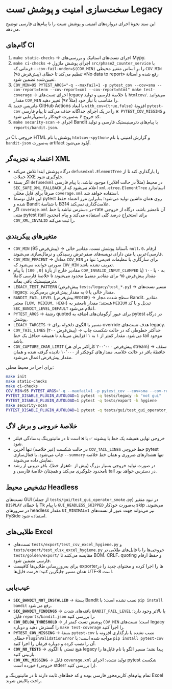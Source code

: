 # سخت‌سازی امنیت و پوشش تست Legacy

این سند نحوهٔ اجرای دروازه‌های امنیتی و پوشش تست را با پیام‌های فارسی توضیح می‌دهد.

## گام‌های CI

1. `make static-checks` → اجرای تست‌های استاتیک و بررسی‌های Mypy.
2. `make ci-checks` → اجرای پوشش ماژول `src/phase2_counter_service` با فرمانی که `--cov-fail-under=$(COV_MIN)` را بر اساس متغیر محیطی `COV_MIN` (پیش‌فرض ۹۵) تنظیم می‌کند تا خطای «No data to report» رفع شده و آستانهٔ تعیین‌شده تضمین شود.
3. `COV_MIN=95 PYTEST_ARGS="-q --maxfail=1 -p pytest_cov --cov=sma --cov-report=term --cov-report=xml --cov-report=html" make test-coverage` → اجرای تست‌های legacy با خلاصهٔ فارسی و تولید `htmlcov/`. می‌توانید مقدار `COV_MIN` را متناسب با نیاز خود (مثلاً ۹۷) تغییر دهید.
4. ماتریس جدید GitHub Actions با ابعاد `with_cov={true,false}` افزونهٔ `pytest-cov` را در یک اجرای جداگانه حذف می‌کند تا پیام فارسی `❌ PYTEST_COV_MISSING` و کد خروج ۶ به‌صورت خودکار راستی‌آزمایی شود.
5. `make security-scan` → اجرای Bandit با پیام‌های دترمینیستیک فارسی و تولید `reports/bandit.json`.

در CI، خروجی HTML پوشش با نام `htmlcov-<python>` و گزارش امنیتی با نام `bandit-json` به‌صورت artifact آپلود می‌شود.

## اعتماد به تجزیه‌گر XML

- درگاه پوشش ابتدا تلاش می‌کند `defusedxml.ElementTree` را بارگذاری کند تا از حملات XXE جلوگیری شود.
- اگر بستهٔ `defusedxml` در محیط (مثلاً در حالت آفلاین) موجود نباشد، با پیام فارسی `SEC_SAFE_XML_FALLBACK` اعلام می‌شود که از `xml.etree.ElementTree` استاندارد صرفاً برای فایل محلی `coverage.xml` استفاده خواهد شد.
- این فایل توسط pytest روی همان ماشین تولید می‌شود؛ بنابراین مرز اعتماد حفظ شده و Bandit با شناسهٔ B314 علامت‌گذاری نمی‌کند.
- اگر `coverage.xml` در دسترس نباشد یا خط-rate آن نامعتبر باشد، درگاه از خروجی متنی pytest (tail محدود) برای استخراج درصد کلی استفاده می‌کند و پیام `COV_XML_INVALID` را ثبت می‌کند.

## متغیرهای پیکربندی

- `COV_MIN` (پیش‌فرض 95) → آستانهٔ پوشش تست. مقادیر خالی، `null`، `0`، ارقام فارسی/عربی یا متن دارای نویسه‌های صفرعرض رسیدگی و نرمال‌سازی می‌شوند.
- `COV_MIN_PERCENT` → معادل `COV_MIN` برای سازگاری با تنظیمات قدیمی؛ تنها در صورتی خوانده می‌شود که `COV_MIN` تعریف نشده باشد.
- مقادیر خارج از بازهٔ `[0, 100]` با پیام `COV_INVALID_INPUT_CLAMPED` به ۰ یا ۱۰۰ (یا مقدار پیش‌فرض ۹۵ برای مقادیر منفی) محدود می‌شوند تا خلاصهٔ فارسی کاملاً دترمینیستیک باقی بماند.
- `LEGACY_TEST_PATTERN` (پیش‌فرض `tests/legacy/test_*.py`) → مسیر تست‌های legacy. مقدار خالی یا `0` به مقدار پیش‌فرض برمی‌گردد.
- `BANDIT_FAIL_LEVEL` (پیش‌فرض `MEDIUM`) → سطح شدت مجاز Bandit. مقادیر معتبر `{LOW, MEDIUM, HIGH}` هستند؛ مقدار نامعتبر به `MEDIUM` تبدیل و با کد `SEC_BANDIT_LEVEL_DEFAULT` اعلام می‌شود.
- `PYTEST_ARGS` → رشتهٔ quoted برای عبور آرگومان‌های اضافه به pytest در درگاه پوشش.
- `LEGACY_TARGETS` → مسیر یا الگوی دلخواه برای override هدف تست‌های legacy.
- `COV_TAIL_LINES` (پیش‌فرض ۲۰۰) → حداکثر خطوطی که در حالت شکست چاپ می‌شود. مقدار کمتر از ۱ به ۱ افزایش می‌یابد تا همیشه حداقل یک خط tail موجود باشد.
- `COV_CAPTURE_CHAR_LIMIT` (پیش‌فرض ۲۰۰٬۰۰۰ کاراکتر برای هر stream) → سقف حافظهٔ بافر در حالت خلاصه. مقدارهای کوچکتر از ۱۰٬۰۰۰ نادیده گرفته شده و همان مقدار پیش‌فرض اعمال می‌شود.

برای اجرا در محیط محلی:

```bash
make init
make static-checks
make ci-checks
COV_MIN=95 PYTEST_ARGS="-q --maxfail=1 -p pytest_cov --cov=sma --cov-report=term --cov-report=xml --cov-report=html" make test-coverage
PYTEST_DISABLE_PLUGIN_AUTOLOAD=1 pytest -q tests/legacy -k "not gui"
PYTEST_DISABLE_PLUGIN_AUTOLOAD=1 pytest -q tests/export -k hygiene
make security-scan
PYTEST_DISABLE_PLUGIN_AUTOLOAD=1 pytest -q tests/gui/test_gui_operator_smoke.py || true
```

## خلاصهٔ خروجی و برش لاگ

- خروجی نهایی همیشه یک خط با پیشوند `✅` یا `❌` است تا در مانیتورینگ به‌سادگی فیلتر شود.
- در حالت شکست (غیر خلاصه) تنها آخرین `COV_TAIL_LINES` خط خروجی pytest چاپ می‌شود. با فعال‌سازی `--summary` تنها هشدارهای ضروری و همان خط خلاصه نمایش داده می‌شوند.
- در صورت تولید خروجی بسیار بزرگ (بیش از ۵۰هزار خط)، بافر درونی از رشد نامحدود جلوگیری می‌کند و همچنان خلاصهٔ فارسی و tail در دسترس خواهد بود.

## تشخیص محیط Headless

تست‌های GUI (از جمله `tests/gui/test_gui_operator_smoke.py`) در نبود متغیر `DISPLAY` یا خطای Tk با پیام `GUI_HEADLESS_SKIPPED` به‌صورت خودکار skip می‌شوند. در سرورهای headless مقدار `UI_MINIMAL=1` نیز می‌تواند جهت عبور از تست‌های PySide استفاده شود.

## طلایی‌های Excel

- تست‌های `tests/export/test_csv_excel_hygiene.py` و `tests/export/test_xlsx_excel_hygiene.py` خروجی‌ها را با فایل‌های طلایی در `tests/golden/export/` مقایسه می‌کنند تا BOM، CRLF، quoting و حفظ ارقام فارسی تضمین شود.
- برای به‌روزرسانی طلایی‌ها کافیست exporterها را اجرا کرده و محتوای جدید را در همان مسیر جایگزین کنید؛ فرمت فایل‌ها UTF-8 است.

## عیب‌یابی

- **`SEC_BANDIT_NOT_INSTALLED`** → بستهٔ Bandit نصب نشده است؛ با `pip install bandit` رفع می‌شود.
- **`SEC_BANDIT_FINDINGS`** → یافته‌های شدت `BANDIT_FAIL_LEVEL` یا بالاتر وجود دارد؛ فایل `reports/bandit.json` را بررسی کنید.
- **`COV_BELOW_THRESHOLD`** → پوشش تست کمتر از `COV_MIN` است؛ تست‌های legacy را گسترش دهید و دوباره `make test-coverage` را اجرا کنید.
- **`PYTEST_COV_MISSING`** → بستهٔ `pytest-cov` نصب نشده یا بارگذاری افزونه با خطای `PluginValidationError` مواجه شده است؛ با `pip install pytest-cov` آن را نصب کرده و دوباره فرمان را اجرا کنید.
- **`COV_NO_TESTS`** → هیچ تستی با الگوی legacy پیدا نشد؛ مسیر الگو یا نام فایل‌ها را بازبینی کنید.
- **`COV_XML_MISSING`** → فایل `coverage.xml` تولید نشده؛ اجرای pytest شکست خورده است (خروجی stderr را بررسی کنید).

تمام پیام‌های کاربرمحور فارسی بوده و کد خطاهای ثابت دارند تا در مانیتورینگ و Excel راحت پالایش شوند.
